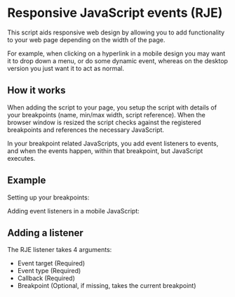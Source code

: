 # Responsive JavaScript events (RJE)

This script aids responsive web design by allowing you to add functionality to your web page depending on the width of the page.

For example, when clicking on a hyperlink in a mobile design you may want it to drop down a menu, or do some dynamic event, whereas on the desktop version you just want it to act as normal.

## How it works
When adding the script to your page, you setup the script with details of your breakpoints (name, min/max width, script reference). When the browser window is resized the script checks against the registered breakpoints and references the necessary JavaScript.

In your breakpoint related JavaScripts, you add event listeners to events, and when the events happen, within that breakpoint, but JavaScript executes.

## Example

Setting up your breakpoints:

<script>
RJE.setup([
	{
		"label": "mobile",
		"min": 0,
		"max": 600,
		"script": "mobile.js"
	},
	{
		"label": "tablet",
		"min": 600,
		"max": 1000,
		"script": "tablet.js"
	},
	{
		"label": "desktop",
		"min": 1000,
		"max": 9999,
		"script": "desktop.js"
	}
]);
</script>

Adding event listeners in a mobile JavaScript:

<script>
var button = document.getElementById("button");
RJE.addListener(button, 'click', function() {
	window.alert("Mobile button clicked");
});

RJE.addListener(window, 'scroll', function(){
	document.getElementById('debug').innerHTML = window.scrollY;
});
</script>

## Adding a listener

The RJE listener takes 4 arguments:
* Event target (Required)
* Event type (Required)
* Callback (Required)
* Breakpoint (Optional, if missing, takes the current breakpoint)